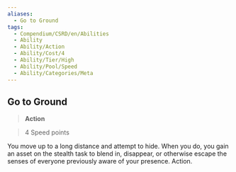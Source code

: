 ```yaml
---
aliases:
  - Go to Ground
tags:
  - Compendium/CSRD/en/Abilities
  - Ability
  - Ability/Action
  - Ability/Cost/4
  - Ability/Tier/High
  - Ability/Pool/Speed
  - Ability/Categories/Meta
---
```

  
    
## Go to Ground    
>**Action**    
>4 Speed points  
    
You move up to a long distance and attempt to hide. When you do, you gain an asset on the stealth task to blend in, disappear, or otherwise escape the senses of everyone previously aware of your presence. Action.